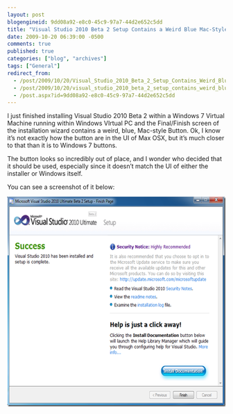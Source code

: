 ```yaml
---
layout: post
blogengineid: 9dd08a92-e8c0-45c9-97a7-44d2e652c5dd
title: "Visual Studio 2010 Beta 2 Setup Contains a Weird Blue Mac-Style Button!"
date: 2009-10-20 06:39:00 -0500
comments: true
published: true
categories: ["blog", "archives"]
tags: ["General"]
redirect_from: 
  - /post/2009/10/20/Visual_Studio_2010_Beta_2_Setup_Contains_Weird_Blue_Mac-Style_Button
  - /post/2009/10/20/visual_studio_2010_beta_2_setup_contains_weird_blue_mac-style_button
  - /post.aspx?id=9dd08a92-e8c0-45c9-97a7-44d2e652c5dd
---
```

<!-- more -->

I just finished installing Visual Studio 2010 Beta 2 within a Windows 7 Virtual Machine running within Windows VIrtual PC and the Final/Finish screen of the installation wizard contains a weird, blue, Mac-style Button. Ok, I know it&rsquo;s not exactly how the button are in the UI of Max OSX, but it&rsquo;s much closer to that than it is to Windows 7 buttons.

The button looks so incredibly out of place, and I wonder who decided that it should be used, especially since it doesn&rsquo;t match the UI of either the installer or Windows itself.

You can see a screenshot of it below:

<a href="/files/VS2010_WeirdGelButton01.png"><img style="border-right-width: 0px; display: inline; border-top-width: 0px; border-bottom-width: 0px; border-left-width: 0px" title="VS2010_WeirdGelButton01" src="/files/VS2010_WeirdGelButton01_thumb.png" border="0" alt="VS2010_WeirdGelButton01" width="631" height="484" /></a>
